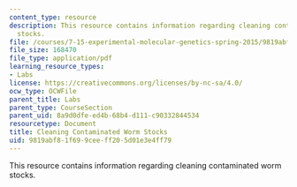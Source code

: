 ```yaml
---
content_type: resource
description: This resource contains information regarding cleaning contaminated worm
  stocks.
file: /courses/7-15-experimental-molecular-genetics-spring-2015/9819abf81f699ceeff205d01e3e4ff79_MIT7_15S15_Cleaning.pdf
file_size: 168470
file_type: application/pdf
learning_resource_types:
- Labs
license: https://creativecommons.org/licenses/by-nc-sa/4.0/
ocw_type: OCWFile
parent_title: Labs
parent_type: CourseSection
parent_uid: 8a9d0dfe-ed4b-68b4-d111-c90332844534
resourcetype: Document
title: Cleaning Contaminated Worm Stocks
uid: 9819abf8-1f69-9cee-ff20-5d01e3e4ff79
---
```

This resource contains information regarding cleaning contaminated worm stocks.